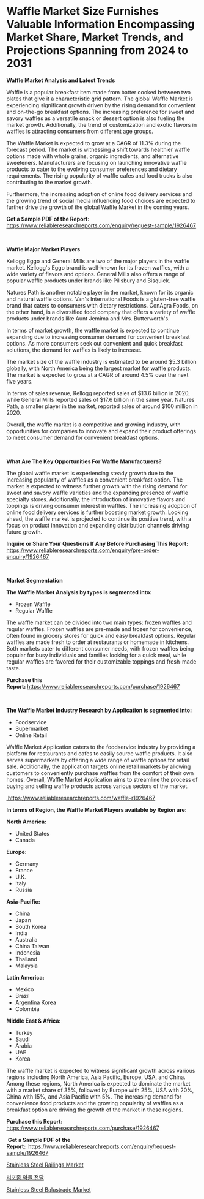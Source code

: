 <p><h1>Waffle Market Size Furnishes Valuable Information Encompassing Market Share, Market Trends, and Projections Spanning from 2024 to 2031</h1></p><p><strong>Waffle Market Analysis and Latest Trends</strong></p>
<p><p>Waffle is a popular breakfast item made from batter cooked between two plates that give it a characteristic grid pattern. The global Waffle Market is experiencing significant growth driven by the rising demand for convenient and on-the-go breakfast options. The increasing preference for sweet and savory waffles as a versatile snack or dessert option is also fueling the market growth. Additionally, the trend of customization and exotic flavors in waffles is attracting consumers from different age groups.</p><p>The Waffle Market is expected to grow at a CAGR of 11.3% during the forecast period. The market is witnessing a shift towards healthier waffle options made with whole grains, organic ingredients, and alternative sweeteners. Manufacturers are focusing on launching innovative waffle products to cater to the evolving consumer preferences and dietary requirements. The rising popularity of waffle cafes and food trucks is also contributing to the market growth.</p><p>Furthermore, the increasing adoption of online food delivery services and the growing trend of social media influencing food choices are expected to further drive the growth of the global Waffle Market in the coming years.</p></p>
<p><strong>Get a Sample PDF of the Report:&nbsp;</strong> <a href="https://www.reliableresearchreports.com/enquiry/request-sample/1926467">https://www.reliableresearchreports.com/enquiry/request-sample/1926467</a></p>
<p>&nbsp;</p>
<p><strong>Waffle Major Market Players</strong></p>
<p><p>Kellogg Eggo and General Mills are two of the major players in the waffle market. Kellogg's Eggo brand is well-known for its frozen waffles, with a wide variety of flavors and options. General Mills also offers a range of popular waffle products under brands like Pillsbury and Bisquick.</p><p>Natures Path is another notable player in the market, known for its organic and natural waffle options. Van's International Foods is a gluten-free waffle brand that caters to consumers with dietary restrictions. ConAgra Foods, on the other hand, is a diversified food company that offers a variety of waffle products under brands like Aunt Jemima and Mrs. Butterworth's.</p><p>In terms of market growth, the waffle market is expected to continue expanding due to increasing consumer demand for convenient breakfast options. As more consumers seek out convenient and quick breakfast solutions, the demand for waffles is likely to increase.</p><p>The market size of the waffle industry is estimated to be around $5.3 billion globally, with North America being the largest market for waffle products. The market is expected to grow at a CAGR of around 4.5% over the next five years.</p><p>In terms of sales revenue, Kellogg reported sales of $13.6 billion in 2020, while General Mills reported sales of $17.6 billion in the same year. Natures Path, a smaller player in the market, reported sales of around $100 million in 2020.</p><p>Overall, the waffle market is a competitive and growing industry, with opportunities for companies to innovate and expand their product offerings to meet consumer demand for convenient breakfast options.</p></p>
<p>&nbsp;</p>
<p><strong>What Are The Key Opportunities For Waffle Manufacturers?</strong></p>
<p><p>The global waffle market is experiencing steady growth due to the increasing popularity of waffles as a convenient breakfast option. The market is expected to witness further growth with the rising demand for sweet and savory waffle varieties and the expanding presence of waffle specialty stores. Additionally, the introduction of innovative flavors and toppings is driving consumer interest in waffles. The increasing adoption of online food delivery services is further boosting market growth. Looking ahead, the waffle market is projected to continue its positive trend, with a focus on product innovation and expanding distribution channels driving future growth.</p></p>
<p><strong>Inquire or Share Your Questions If Any Before Purchasing This Report:</strong> <a href="https://www.reliableresearchreports.com/enquiry/pre-order-enquiry/1926467">https://www.reliableresearchreports.com/enquiry/pre-order-enquiry/1926467</a></p>
<p>&nbsp;</p>
<p><strong>Market Segmentation</strong></p>
<p><strong>The Waffle Market Analysis by types is segmented into:</strong></p>
<p><ul><li>Frozen Waffle</li><li>Regular Waffle</li></ul></p>
<p><p>The waffle market can be divided into two main types: frozen waffles and regular waffles. Frozen waffles are pre-made and frozen for convenience, often found in grocery stores for quick and easy breakfast options. Regular waffles are made fresh to order at restaurants or homemade in kitchens. Both markets cater to different consumer needs, with frozen waffles being popular for busy individuals and families looking for a quick meal, while regular waffles are favored for their customizable toppings and fresh-made taste.</p></p>
<p><strong>Purchase this Report:&nbsp;</strong><a href="https://www.reliableresearchreports.com/purchase/1926467">https://www.reliableresearchreports.com/purchase/1926467</a></p>
<p>&nbsp;</p>
<p><strong>The Waffle Market Industry Research by Application is segmented into:</strong></p>
<p><ul><li>Foodservice</li><li>Supermarket</li><li>Online Retail</li></ul></p>
<p><p>Waffle Market Application caters to the foodservice industry by providing a platform for restaurants and cafes to easily source waffle products. It also serves supermarkets by offering a wide range of waffle options for retail sale. Additionally, the application targets online retail markets by allowing customers to conveniently purchase waffles from the comfort of their own homes. Overall, Waffle Market Application aims to streamline the process of buying and selling waffle products across various sectors of the market.</p></p>
<p><a href="https://www.reliableresearchreports.com/waffle-r1926467">&nbsp;https://www.reliableresearchreports.com/waffle-r1926467</a></p>
<p><strong>In terms of Region, the Waffle Market Players available by Region are:</strong></p>
<p>
    <p> <strong> North America: </strong>
        <ul>
            <li>United States</li>
            <li>Canada</li>
        </ul>
        </p> 
    <p> <strong> Europe: </strong>
        <ul>
            <li>Germany</li>
            <li>France</li>
            <li>U.K.</li>
            <li>Italy</li>
            <li>Russia</li>
        </ul>
        </p> 
    <p> <strong> Asia-Pacific: </strong>
        <ul>
            <li>China</li>
            <li>Japan</li>
            <li>South Korea</li>
            <li>India</li>
            <li>Australia</li>
            <li>China Taiwan</li>
            <li>Indonesia</li>
            <li>Thailand</li>
            <li>Malaysia</li>
        </ul>
        </p> 
    <p> <strong> Latin America: </strong>
        <ul>
            <li>Mexico</li>
            <li>Brazil</li>
            <li>Argentina Korea</li>
            <li>Colombia</li>
        </ul>
        </p> 
    <p> <strong> Middle East & Africa: </strong>
        <ul>
            <li>Turkey</li>
            <li>Saudi</li>
            <li>Arabia</li>
            <li>UAE</li>
            <li>Korea</li>
        </ul>
    </p>
    </p>
<p><p>The waffle market is expected to witness significant growth across various regions including North America, Asia Pacific, Europe, USA, and China. Among these regions, North America is expected to dominate the market with a market share of 35%, followed by Europe with 25%, USA with 20%, China with 15%, and Asia Pacific with 5%. The increasing demand for convenience food products and the growing popularity of waffles as a breakfast option are driving the growth of the market in these regions.</p></p>
<p><strong>Purchase this Report: </strong><a href="https://www.reliableresearchreports.com/purchase/1926467">https://www.reliableresearchreports.com/purchase/1926467</a></p>
<p>&nbsp;<strong>Get a Sample PDF of the Report:&nbsp;&nbsp;</strong><a href="https://www.reliableresearchreports.com/enquiry/request-sample/1926467">https://www.reliableresearchreports.com/enquiry/request-sample/1926467</a></p>
<p><strong></strong></p>
<p><p><a href="https://ivy-potential-64b.notion.site/Stainless-Steel-Railings-Market-Research-Report-The-Key-To-Successful-Business-Strategy-Forecasted--308610d94e504c93b5af3aa4896367fe">Stainless Steel Railings Market</a></p><p><a href="https://github.com/WilburKihn5676/Market-Research-Report-List-1/blob/main/484887017233.md">리포좀 약물 전달</a></p><p><a href="https://five-trouble-98a.notion.site/Stainless-Steel-Balustrade-Market-Size-Growth-Outlook-from-2024-to-2031-projecting-at-Market-s-Tre-cdc1a03a3b39477b92f28affdc339bb9">Stainless Steel Balustrade Market</a></p></p>